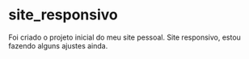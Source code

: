 # site_responsivo
Foi criado o projeto inicial do meu site pessoal.
Site responsivo, estou fazendo alguns ajustes ainda.
